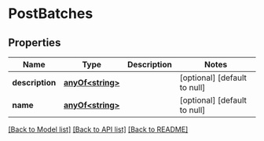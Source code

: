 # PostBatches
## Properties

Name | Type | Description | Notes
------------ | ------------- | ------------- | -------------
**description** | [**anyOf&lt;string&gt;**](anyOf&lt;string&gt;.md) |  | [optional] [default to null]
**name** | [**anyOf&lt;string&gt;**](anyOf&lt;string&gt;.md) |  | [optional] [default to null]

[[Back to Model list]](../README.md#documentation-for-models) [[Back to API list]](../README.md#documentation-for-api-endpoints) [[Back to README]](../README.md)

